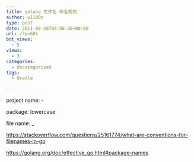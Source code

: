 ```yaml
---
title: golang 文件名 命名规则
author: w1100n
type: post
date: 2011-08-28T04:56:36+00:00
url: /?p=601
bot_views:
  - 5
views:
  - 3
categories:
  - Uncategorized
tags:
  - Gradle

---
```

project name: -
  
package: lowercase
  
file name: _
  
https://stackoverflow.com/questions/25161774/what-are-conventions-for-filenames-in-go

https://golang.org/doc/effective_go.html#package-names